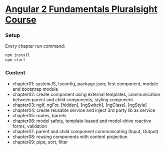# [Angular 2 Fundamentals Pluralsight Course](http://app.pluralsight.com/courses/angular-fundamentals)

### Setup

Every chapter run command:

```bash
npm install
npm start
```

### Content

- chapter01: systemJS, tsconfig, package.json; first component, module and bootstrap module
- chapter02: create component using external templates, communication between parent and child components, styling component
- chapter03: ngIf, ngFor, [hidden], [ngSwitch], [ngClass], [ngStyle]
- chapter04: create reusable service and inject 3rd party lib as service
- chapter05: routes, barrels
- chapter06: model safety, template-based and model-drive reactive forms, validation
- chapter07: parent and child component communicating (Input, Output)
- chapter08: reusing components with content projection
- chapter09: pipe, sort, filter
